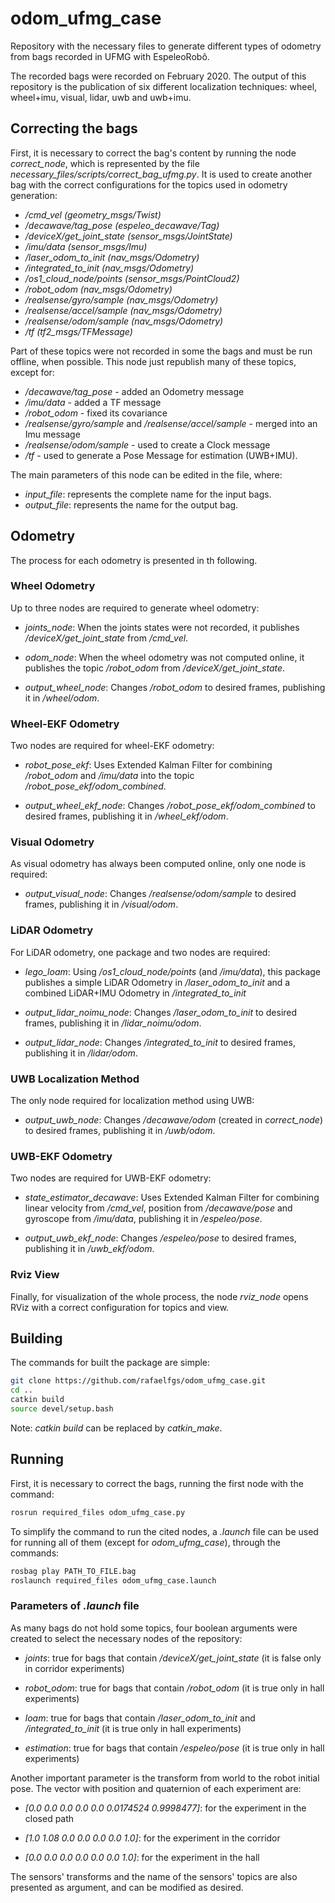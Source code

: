 # odom_ufmg_case

Repository with the necessary files to generate different types of odometry from bags recorded in UFMG with EspeleoRobô.

The recorded bags were recorded on February 2020. The output of this repository is the publication of six different localization techniques: wheel, wheel+imu, visual, lidar, uwb and uwb+imu.


## Correcting the bags

First, it is necessary to correct the bag's content by running the node *correct_node*, which is represented by the file *necessary_files/scripts/correct_bag_ufmg.py*. It is used to create another bag with the correct configurations for the topics used in odometry generation:

* */cmd_vel (geometry_msgs/Twist)*
* */decawave/tag_pose (espeleo_decawave/Tag)*
* */deviceX/get_joint_state (sensor_msgs/JointState)*
* */imu/data (sensor_msgs/Imu)*
* */laser_odom_to_init (nav_msgs/Odometry)*
* */integrated_to_init (nav_msgs/Odometry)*
* */os1_cloud_node/points (sensor_msgs/PointCloud2)*
* */robot_odom (nav_msgs/Odometry)*
* */realsense/gyro/sample (nav_msgs/Odometry)*
* */realsense/accel/sample (nav_msgs/Odometry)*
* */realsense/odom/sample (nav_msgs/Odometry)*
* */tf (tf2_msgs/TFMessage)*

Part of these topics were not recorded in some the bags and must be run offline, when possible. This node just republish many of these topics, except for:

* */decawave/tag_pose* - added an Odometry message
* */imu/data* - added a TF message
* */robot_odom* - fixed its covariance
* */realsense/gyro/sample* and */realsense/accel/sample* - merged into an Imu message
* */realsense/odom/sample* - used to create a Clock message
* */tf* - used to generate a Pose Message for estimation (UWB+IMU).

The main parameters of this node can be edited in the file, where:

* *input_file*: represents the complete name for the input bags.
* *output_file*: represents the name for the output bag.


## Odometry

The process for each odometry is presented in th following.


### Wheel Odometry

Up to three nodes are required to generate wheel odometry:

* *joints_node*: When the joints states were not recorded, it publishes */deviceX/get_joint_state* from */cmd_vel*.

* *odom_node*: When the wheel odometry was not computed online, it publishes the topic */robot_odom* from */deviceX/get_joint_state*.

* *output_wheel_node*: Changes */robot_odom* to desired frames, publishing it in */wheel/odom*.


### Wheel-EKF Odometry

Two nodes are required for wheel-EKF odometry:

* *robot_pose_ekf*: Uses Extended Kalman Filter for combining */robot_odom* and */imu/data* into the topic */robot_pose_ekf/odom_combined*.

* *output_wheel_ekf_node*: Changes */robot_pose_ekf/odom_combined* to desired frames, publishing it in */wheel_ekf/odom*.


### Visual Odometry

As visual odometry has always been computed online, only one node is required:

* *output_visual_node*: Changes */realsense/odom/sample* to desired frames, publishing it in */visual/odom*.


### LiDAR Odometry

For LiDAR odometry, one package and two nodes are required:

* *lego_loam*:  Using */os1_cloud_node/points* (and */imu/data*), this package publishes a simple LiDAR Odometry in */laser_odom_to_init* and a combined LiDAR+IMU Odometry in */integrated_to_init*

* *output_lidar_noimu_node*: Changes */laser_odom_to_init* to desired frames, publishing it in */lidar_noimu/odom*.

* *output_lidar_node*: Changes */integrated_to_init* to desired frames, publishing it in */lidar/odom*.


### UWB Localization Method

The only node required for localization method using UWB:

* *output_uwb_node*: Changes */decawave/odom* (created in *correct_node*) to desired frames, publishing it in */uwb/odom*.


### UWB-EKF Odometry

Two nodes are required for UWB-EKF odometry:

* *state_estimator_decawave*: Uses Extended Kalman Filter for combining linear velocity from */cmd_vel*, position from */decawave/pose* and gyroscope from */imu/data*, publishing it in */espeleo/pose*.

* *output_uwb_ekf_node*: Changes */espeleo/pose* to desired frames, publishing it in */uwb_ekf/odom*.


### Rviz View

Finally, for visualization of the whole process, the node *rviz_node* opens RViz with a correct configuration for topics and view.


## Building

The commands for built the package are simple:

```bash
git clone https://github.com/rafaelfgs/odom_ufmg_case.git
cd ..
catkin build
source devel/setup.bash
```

Note: *catkin build* can be replaced by *catkin_make*.


## Running

First, it is necessary to correct the bags, running the first node with the command:

```bash
rosrun required_files odom_ufmg_case.py
```

To simplify the command to run the cited nodes, a *.launch* file can be used for running all of them (except for *odom_ufmg_case*), through the commands:

```bash
rosbag play PATH_TO_FILE.bag
roslaunch required_files odom_ufmg_case.launch 
```

### Parameters of *.launch* file

As many bags do not hold some topics, four boolean arguments were created to select the necessary nodes of the repository:

* *joints*: true for bags that contain */deviceX/get_joint_state* (it is false only in corridor experiments)

* *robot_odom*: true for bags that contain */robot_odom* (it is true only in hall experiments)

* *loam*: true for bags that contain */laser_odom_to_init* and */integrated_to_init* (it is true only in hall experiments)

* *estimation*: true for bags that contain */espeleo/pose* (it is true only in hall experiments)

Another important parameter is the transform from world to the robot initial pose. The vector with position and quaternion of each experiment are:

* *[0.0 0.0 0.0 0.0 0.0 0.0174524 0.9998477]*: for the experiment in the closed path

* *[1.0 1.08 0.0 0.0 0.0 0.0 1.0]*: for the experiment in the corridor

* *[0.0 0.0 0.0 0.0 0.0 0.0 1.0]*: for the experiment in the hall

The sensors' transforms and the name of the sensors' topics are also presented as argument, and can be modified as desired.
